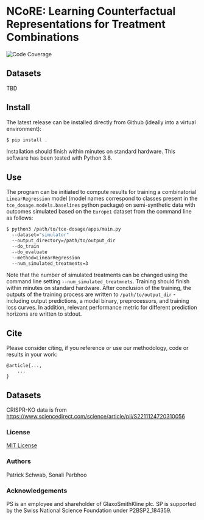 # NCoRE: Learning Counterfactual Representations for Treatment Combinations

![Code Coverage](https://img.shields.io/badge/Python-3.8-blue)

## Datasets

TBD 

## Install

The latest release can be installed directly from Github (ideally into a virtual environment):

```bash
$ pip install .
```

Installation should finish within minutes on standard hardware. This software has been tested with Python 3.8.

## Use

The program can be initiated to compute results for training a combinatorial `LinearRegression` model (model names correspond to classes present in the `tce_dosage.models.baselines` python package) on semi-synthetic data with outcomes simulated based on the `Europe1` dataset from the command line as follows:

```bash
$ python3 /path/to/tce-dosage/apps/main.py 
  --dataset="simulator"
  --output_directory=/path/to/output_dir
  --do_train
  --do_evaluate
  --method=LinearRegression
  --num_simulated_treatments=3
```

Note that the number of simulated treatments can be changed using the command line setting `--num_simulated_treatmnets`. Training should finish within minutes on standard hardware. After conclusion of the training, the outputs of the training process are written to `/path/to/output_dir` - including output predictions, a model binary, preprocessors, and training loss curves. In addition, relevant performance metric for different prediction horizons are written to stdout.

## Cite

Please consider citing, if you reference or use our methodology, code or results in your work:

    @article{...,
        ...
    }

## Datasets

CRISPR-KO data is from https://www.sciencedirect.com/science/article/pii/S2211124720310056

### License

[MIT License](LICENSE.txt)

### Authors

Patrick Schwab, Sonali Parbhoo

### Acknowledgements

PS is an employee and shareholder of GlaxoSmithKline plc. SP is supported by the Swiss National Science Foundation under P2BSP2_184359.